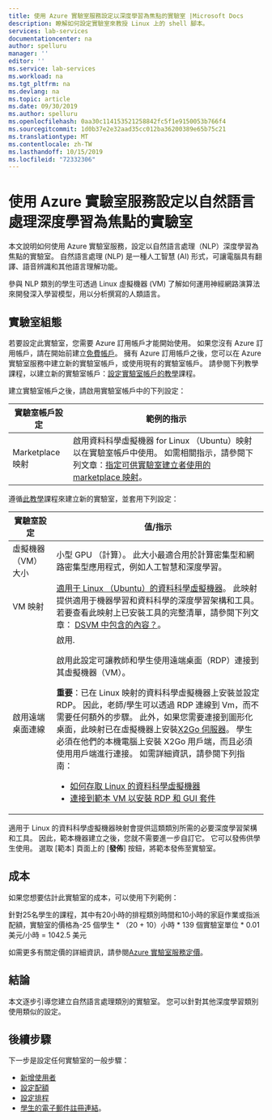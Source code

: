 ```yaml
---
title: 使用 Azure 實驗室服務設定以深度學習為焦點的實驗室 |Microsoft Docs
description: 瞭解如何設定實驗室來教授 Linux 上的 shell 腳本。
services: lab-services
documentationcenter: na
author: spelluru
manager: ''
editor: ''
ms.service: lab-services
ms.workload: na
ms.tgt_pltfrm: na
ms.devlang: na
ms.topic: article
ms.date: 09/30/2019
ms.author: spelluru
ms.openlocfilehash: 0aa30c114153521258842fc5f1e9150053b766f4
ms.sourcegitcommit: 1d0b37e2e32aad35cc012ba36200389e65b75c21
ms.translationtype: MT
ms.contentlocale: zh-TW
ms.lasthandoff: 10/15/2019
ms.locfileid: "72332306"
---
```

# <a name="set-up-a-lab-focused-on-deep-learning-in-natural-language-processing-using-azure-lab-services"></a>使用 Azure 實驗室服務設定以自然語言處理深度學習為焦點的實驗室
本文說明如何使用 Azure 實驗室服務，設定以自然語言處理（NLP）深度學習為焦點的實驗室。 自然語言處理 (NLP) 是一種人工智慧 (AI) 形式，可讓電腦具有翻譯、語音辨識和其他語言理解功能。  

參與 NLP 類別的學生可透過 Linux 虛擬機器 (VM) 了解如何運用神經網路演算法來開發深入學習模型，用以分析撰寫的人類語言。 

## <a name="lab-configuration"></a>實驗室組態
若要設定此實驗室，您需要 Azure 訂用帳戶才能開始使用。 如果您沒有 Azure 訂用帳戶，請在開始前建立[免費帳戶](https://azure.microsoft.com/free/)。 擁有 Azure 訂用帳戶之後，您可以在 Azure 實驗室服務中建立新的實驗室帳戶，或使用現有的實驗室帳戶。 請參閱下列教學課程，以建立新的實驗室帳戶：[設定實驗室帳戶的教學](tutorial-setup-lab-account.md)課程。
 
建立實驗室帳戶之後，請啟用實驗室帳戶中的下列設定： 

| 實驗室帳戶設定 | 範例的指示 |
| ----------- | ------------ |  
| Marketplace 映射 | 啟用資料科學虛擬機器 for Linux （Ubuntu）映射以在實驗室帳戶中使用。  如需相關指示，請參閱下列文章：[指定可供實驗室建立者使用的 marketplace 映射](tutorial-setup-lab-account.md#specify-marketplace-images-available-to-lab-creators)。 | 

遵循[此教學](tutorial-setup-classroom-lab.md)課程來建立新的實驗室，並套用下列設定：

| 實驗室設定 | 值/指示 | 
| ------------ | ------------------ |
| 虛擬機器（VM）大小 | 小型 GPU （計算）。 此大小最適合用於計算密集型和網路密集型應用程式，例如人工智慧和深度學習。 |
| VM 映射 | [適用于 Linux （Ubuntu）的資料科學虛擬機器](https://azuremarketplace.microsoft.com/marketplace/apps/microsoft-dsvm.linux-data-science-vm-ubuntu)。 此映射提供適用于機器學習和資料科學的深度學習架構和工具。 若要查看此映射上已安裝工具的完整清單，請參閱下列文章： [DSVM 中包含的內容？](../../machine-learning/data-science-virtual-machine/overview.md#whats-included-on-the-dsvm)。 |
| 啟用遠端桌面連線 | 啟用. <p>啟用此設定可讓教師和學生使用遠端桌面（RDP）連接到其虛擬機器（VM）。</p><p>**重要**：已在 Linux 映射的資料科學虛擬機器上安裝並設定 RDP。 因此，老師/學生可以透過 RDP 連線到 Vm，而不需要任何額外的步驟。 此外，如果您需要連接到圖形化桌面，此映射已在虛擬機器上安裝[X2Go 伺服器](https://wiki.x2go.org/doku.php/doc:newtox2go)。 學生必須在他們的本機電腦上安裝 X2Go 用戶端，而且必須使用用戶端進行連接。 如需詳細資訊，請參閱下列指南： <ul><li>[如何存取 Linux 的資料科學虛擬機器](../../machine-learning/data-science-virtual-machine/dsvm-ubuntu-intro.md#how-to-access-the-ubuntu-data-science-virtual-machine)</li><li>[連接到範本 VM 以安裝 RDP 和 GUI 套件](how-to-enable-remote-desktop-linux.md#connect-to-the-template-vm)</li></ul></p>   |

適用于 Linux 的資料科學虛擬機器映射會提供這類類別所需的必要深度學習架構和工具。 因此，範本機器建立之後，您就不需要進一步自訂它。 它可以發佈供學生使用。 選取 [範本] 頁面上的 [**發佈**] 按鈕，將範本發佈至實驗室。  

## <a name="cost"></a>成本
如果您想要估計此實驗室的成本，可以使用下列範例： 

針對25名學生的課程，其中有20小時的排程類別時間和10小時的家庭作業或指派配額，實驗室的價格為-25 個學生 * （20 + 10）小時 * 139 個實驗室單位 * 0.01 美元/小時 = 1042.5 美元

如需更多有關定價的詳細資訊，請參閱[Azure 實驗室服務定價](https://azure.microsoft.com/pricing/details/lab-services/)。

## <a name="conclusion"></a>結論
本文逐步引導您建立自然語言處理類別的實驗室。 您可以針對其他深度學習類別使用類似的設定。

## <a name="next-steps"></a>後續步驟
下一步是設定任何實驗室的一般步驟：

- [新增使用者](tutorial-setup-classroom-lab.md#add-users-to-the-lab)
- [設定配額](how-to-configure-student-usage.md#set-quotas-for-users)
- [設定排程](tutorial-setup-classroom-lab.md#set-a-schedule-for-the-lab) 
- [學生的電子郵件註冊連結](how-to-configure-student-usage.md#send-invitations-to-users)。 

